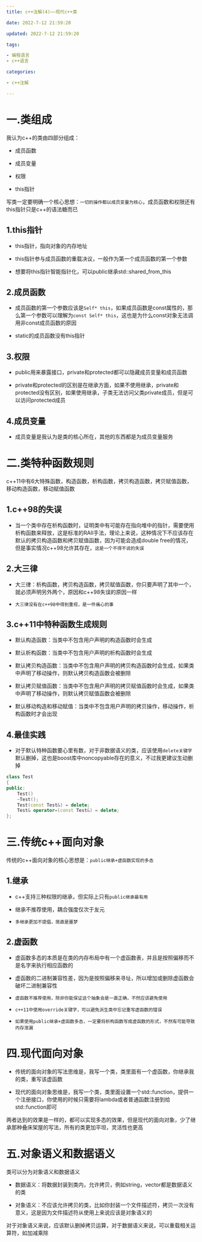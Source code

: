 ```yaml
---
title: c++注解(4)——现代c++类

date: 2022-7-12 21:59:20

updated: 2022-7-12 21:59:20

tags:

- 编程语言
- c++语言

categories:

- c++注解

---
```


# 一.类组成

我认为c++的类由四部分组成：

- 成员函数

- 成员变量

- 权限

- this指针

写类一定要明确一个核心思想：`一切的操作都以成员变量为核心`，成员函数和权限还有this指针只是c++的语法糖而已

## 1.this指针

- this指针，指向对象的内存地址

- this指针参与成员函数的重载决议，一般作为第一个成员函数的第一个参数

- 想要将this指针智能指针化，可以public继承std::shared_from_this

## 2.成员函数

- 成员函数的第一个参数应该是`Self* this`，如果成员函数是const属性的，那么第一个参数可以理解为`const Self* this`，这也是为什么const对象无法调用非const成员函数的原因

- static的成员函数没有this指针

## 3.权限

- public用来暴露接口，private和protected都可以隐藏成员变量和成员函数

- private和protected的区别是在继承方面，如果不使用继承，private和protected没有区别，如果使用继承，子类无法访问父类private成员，但是可以访问protected成员

## 4.成员变量

- 成员变量是我认为是类的核心所在，其他的东西都是为成员变量服务

# 二.类特种函数规则

c++11中有6大特殊函数，构造函数，析构函数，拷贝构造函数，拷贝赋值函数，移动构造函数，移动赋值函数

## 1.c++98的失误

- 当一个类中存在析构函数时，证明类中有可能存在指向堆中的指针，需要使用析构函数来释放，这是标准的RAII手法，理论上来说，这种情况下不应该存在默认的拷贝构造函数和拷贝赋值函数，因为可能会造成double free的情况，但是事实情况c++98允许其存在，`这是一个不得不说的失误`

## 2.大三律

- 大三律：析构函数，拷贝构造函数，拷贝赋值函数，你只要声明了其中一个，就必须声明另外两个，原因和c++98失误的原因一样

- `大三律没有在c++98中得到重视，是一件痛心的事`

## 3.c++11中特种函数生成规则

- 默认构造函数：当类中不包含用户声明的构造函数时会生成

- 默认析构函数：当类中不包含用户声明的析构函数时会生成

- 默认拷贝构造函数：当类中不包含用户声明的拷贝构造函数时会生成，如果类中声明了移动操作，则默认拷贝构造函数会被删除

- 默认拷贝赋值函数：当类中不包含用户声明的拷贝赋值函数时会生成，如果类中声明了移动操作，则默认拷贝赋值函数会被删除

- 默认移动构造和移动赋值：当类中不包含用户声明的拷贝操作，移动操作，析构函数时才会出现

## 4.最佳实践

- 对于默认特种函数要心里有数，对于非数据语义的类，应该使用`delete关键字`默认删掉，这也是boost库中noncopyable存在的意义，不过我更建议生动删掉

```cpp
class Test
{
public:
    Test()
    ~Test();
    Test(const Test&) = delete;
    Test& operator=(const Test&) = delete;
};
```

# 三.传统c++面向对象

传统的c++面向对象的核心思想是：`public继承+虚函数实现的多态`

## 1.继承

- c++支持三种权限的继承，但实际上只有`public继承最有用`

- 继承不推荐使用，耦合强度仅次于友元

- `多继承更加不提倡，简直是噩梦`

## 2.虚函数

- 虚函数多态的本质是在类的内存布局中有一个虚函数表，并且是按照偏移而不是名字来执行相应函数的

- 虚函数的二进制兼容性差，因为是按照偏移来寻址，所以增加或删除虚函数会破坏二进制兼容性

- `虚函数不推荐使用，除非你能保证这个抽象会是一直正确，不然应该避免使用`

- `c++11中使用override关键字，可以避免派生类中忘记重写虚函数的错误`

- `如果使用public继承+虚函数多态，一定要将析构函数写成虚函数的形式，不然有可能导致内存泄漏`

# 四.现代面向对象

- 传统的面向对象的写法思维是，我写一个类，类里面有一个虚函数，你继承我的类，重写该虚函数

- 现代的面向对象思维是，我写一个类，类里面设置一个std::function，提供一个注册接口，你使用的时候只需要将lambda或者普通函数注册到给std::function即可

两者达到的效果是一样的，都可以实现多态的效果，但是现代的面向对象，少了继承那种叠床架屋的写法，所有的类更加平坦，灵活性也更高

# 五.对象语义和数据语义

类可以分为对象语义和数据语义

- 数据语义：将数据封装到类内，允许拷贝，例如string，vector都是数据语义的类

- 对象语义：不应该允许拷贝的类，比如你封装一个文件描述符，拷贝一次没有意义，这是因为文件描述符从使用上来说应该是对象语义的

对于对象语义来说，应该默认删掉拷贝运算，对于数据语义来说，可以重载相关运算符，如加减乘除
